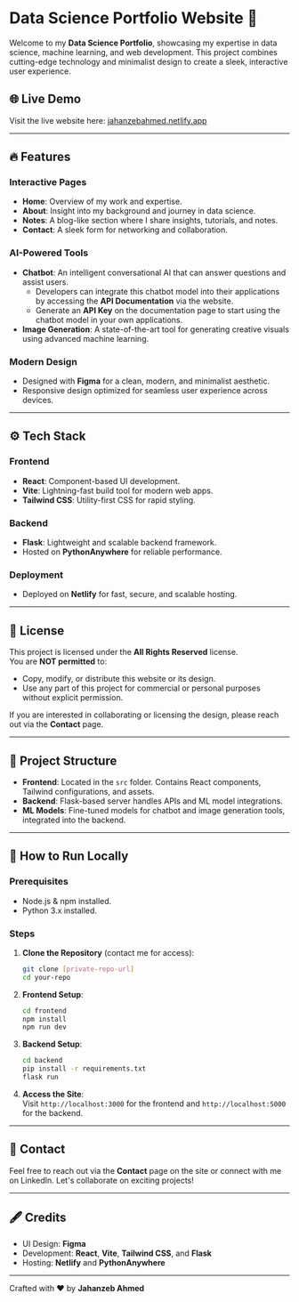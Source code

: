 # Data Science Portfolio Website 🌟

Welcome to my **Data Science Portfolio**, showcasing my expertise in data science, machine learning, and web development. This project combines cutting-edge technology and minimalist design to create a sleek, interactive user experience.

## 🌐 Live Demo

Visit the live website here: [jahanzebahmed.netlify.app](https://jahanzebahmed.netlify.app)

---

## 🔥 Features

### **Interactive Pages**
- **Home**: Overview of my work and expertise.
- **About**: Insight into my background and journey in data science.
- **Notes**: A blog-like section where I share insights, tutorials, and notes.
- **Contact**: A sleek form for networking and collaboration.

### **AI-Powered Tools**
- **Chatbot**: An intelligent conversational AI that can answer questions and assist users.
  - Developers can integrate this chatbot model into their applications by accessing the **API Documentation** via the website. 
  - Generate an **API Key** on the documentation page to start using the chatbot model in your own applications.
- **Image Generation**: A state-of-the-art tool for generating creative visuals using advanced machine learning.

### **Modern Design**
- Designed with **Figma** for a clean, modern, and minimalist aesthetic.
- Responsive design optimized for seamless user experience across devices.

---

## ⚙️ Tech Stack

### **Frontend**
- **React**: Component-based UI development.
- **Vite**: Lightning-fast build tool for modern web apps.
- **Tailwind CSS**: Utility-first CSS for rapid styling.

### **Backend**
- **Flask**: Lightweight and scalable backend framework.
- Hosted on **PythonAnywhere** for reliable performance.

### **Deployment**
- Deployed on **Netlify** for fast, secure, and scalable hosting.

---

## 📜 License

This project is licensed under the **All Rights Reserved** license.  
You are **NOT permitted** to:
- Copy, modify, or distribute this website or its design.
- Use any part of this project for commercial or personal purposes without explicit permission.

If you are interested in collaborating or licensing the design, please reach out via the **Contact** page.

---

## 📂 Project Structure

- **Frontend**: Located in the `src` folder. Contains React components, Tailwind configurations, and assets.
- **Backend**: Flask-based server handles APIs and ML model integrations.
- **ML Models**: Fine-tuned models for chatbot and image generation tools, integrated into the backend.

---

## 🚀 How to Run Locally

### Prerequisites
- Node.js & npm installed.
- Python 3.x installed.

### Steps
1. **Clone the Repository** (contact me for access):
    ```bash
    git clone [private-repo-url]
    cd your-repo
    ```

2. **Frontend Setup**:
    ```bash
    cd frontend
    npm install
    npm run dev
    ```

3. **Backend Setup**:
    ```bash
    cd backend
    pip install -r requirements.txt
    flask run
    ```

4. **Access the Site**:  
   Visit `http://localhost:3000` for the frontend and `http://localhost:5000` for the backend.

---

## 📧 Contact

Feel free to reach out via the **Contact** page on the site or connect with me on LinkedIn. Let's collaborate on exciting projects!

---

## 🖋️ Credits

- UI Design: **Figma**
- Development: **React**, **Vite**, **Tailwind CSS**, and **Flask**
- Hosting: **Netlify** and **PythonAnywhere**

---

Crafted with ❤️ by **Jahanzeb Ahmed**
